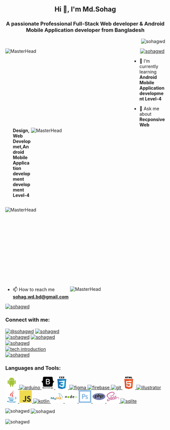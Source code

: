 <h2 align="center">Hi 👋, I'm Md.Sohag</h2>
<h3 align="center">A passionate Professional Full-Stack Web developer & Android Mobile Application developer from Bangladesh</h3>
<p align="right" width="423" height="50"> <img src="https://komarev.com/ghpvc/?username=sohagwd&label=Profile%20views&color=0e75b6&style=flat" alt="sohagwd" /> </p>
<img align="left" width="423" height="250" src="https://blogger.googleusercontent.com/img/b/R29vZ2xl/AVvXsEh-eFie__XLgM3jxwDv7FLK7NhlEXIkyX1WH9yA0Vi1Wgffn3zhB4G3G1rWSZeCWMxU6dSi5hy6jP3Lt5MfWZ8XDEAgLBv4VLw8mfAQ-5_sbJG-ybg5v0mEHDlMjReKLsyxjpBXdclpMBjD_ABgf-5OrlXhORVNs4Dx2Bavvf8zrXqCqTJixq-RExQHChvT/s403/ezgif.com-crop.gif" alt="MasterHead" style="max-width: 100%; display: inline-block;" data-target="animated-image.originalImage">
<img align="right" width="423" height="250" src="https://blogger.googleusercontent.com/img/b/R29vZ2xl/AVvXsEhtxm721zziPDMLoNnFQ3aDu4mKNZZXAocBSpLuE0Yic-4nufCF7xspv7F-0U7uyI2CdSig_ScX5GXqj-E_4EXnaQYRByaZgd92dAwzLGmR3vAnVjgN9B4T2IGVV2iQ9oQflKUaDGF740uiZMTQ66-Yd9XB_BiBBecDK-FsYCisuTdeYJFQ4RLCwOCPzIUN/s800/68747470733a2f2f63646e2e6472696262626c652e636f6d2f75736572732f3733303730332f73637265656e73686f74732f363538313234332f6176656e746f2e676966.gif" alt="MasterHead" style="max-width: 100%; display: inline-block;" data-target="animated-image.originalImage">
<p align="center"> <a href="https://github.com/sohagwd?tab=repositories"><img src="https://github-profile-trophy.vercel.app/?username=sohagwd" alt="sohagwd" /></a> </p>
<img align="left" width="546"  height="250" src="https://blogger.googleusercontent.com/img/b/R29vZ2xl/AVvXsEiNQNQfLxn5UB7-RCEWlbjVg6yr_fqRHE_ELH1qioutO7aUzC9ZpXJ9idkkrXB-NK-YmMLjWwM0uYlmO7_fU13O3tluOfcQURL2MI5ietd6uWI9y7B5N5tbDJQlPNQftR6XRtxm3mWREAgHtfg6iLkoJkwBG1vCC1fhnegsILlIXPG9ROtqFgDR3BthGl8K/s750/full-stack-development.gif" alt="MasterHead" style="max-width: 100%; display: inline-block;" data-target="animated-image.originalImage">
<img align="right" width="300" height="250" src="https://blogger.googleusercontent.com/img/b/R29vZ2xl/AVvXsEirVSzojUNSrC97k1otmWJwe4I2Q1mrjoB36jJ8VDgER_X8kFHvJXyZ_dCvsy3zlKtpwHwp4y5wrWcaU1IOzSIv7yJrImn_kxJMf1RdU-CJxAWy8gBmpqFv9x1GcUsTo7M7dhCve-F2pjKaDw4NW-CHg_nonMGj_dyCm0zWBFFlQiycHt38p3J_1BtmP5We/s640/code.gif" alt="MasterHead" data-canonical-src="" style="max-width: 100%; display: inline-block;" data-target="animated-image.originalImage">

- 🌱 I’m currently learning **Android Mobile Application development Level-4**

- 💬 Ask me about **Recponsive Web Design, Web Developmet,Android Mobile Application development development Level-4**

- 📫 How to reach me **sohag.wd.bd@gmail.com**
<p align="left" width="423" height="50"> <a href="https://twitter.com/sohagwd" target="blank"><img src="https://img.shields.io/twitter/follow/sohagwd?logo=twitter&style=for-the-badge" alt="sohagwd" /></a> </p>
<h3 align="left">Connect with me:</h3>
<p align="left">
<a href="https://twitter.com/@sohagwd" target="blank"><img align="center" src="https://raw.githubusercontent.com/rahuldkjain/github-profile-readme-generator/master/src/images/icons/Social/twitter.svg" alt="@sohagwd" height="30" width="40" /></a>
<a href="https://linkedin.com/in/sohagwd" target="blank"><img align="center" src="https://raw.githubusercontent.com/rahuldkjain/github-profile-readme-generator/master/src/images/icons/Social/linked-in-alt.svg" alt="sohagwd" height="30" width="40" /></a>
<a href="https://stackoverflow.com/users/sohagwd" target="blank"><img align="center" src="https://raw.githubusercontent.com/rahuldkjain/github-profile-readme-generator/master/src/images/icons/Social/stack-overflow.svg" alt="sohagwd" height="30" width="40" /></a>
<a href="https://fb.com/sohagwd" target="blank"><img align="center" src="https://raw.githubusercontent.com/rahuldkjain/github-profile-readme-generator/master/src/images/icons/Social/facebook.svg" alt="sohagwd" height="30" width="40" /></a>
<a href="https://instagram.com/sohagwd" target="blank"><img align="center" src="https://raw.githubusercontent.com/rahuldkjain/github-profile-readme-generator/master/src/images/icons/Social/instagram.svg" alt="sohagwd" height="30" width="40" /></a>
<a href="https://www.youtube.com/c/tech introduction" target="blank"><img align="center" src="https://raw.githubusercontent.com/rahuldkjain/github-profile-readme-generator/master/src/images/icons/Social/youtube.svg" alt="tech introduction" height="30" width="40" /></a>
<a href="https://discord.gg/sohagwd" target="blank"><img align="center" src="https://raw.githubusercontent.com/rahuldkjain/github-profile-readme-generator/master/src/images/icons/Social/discord.svg" alt="sohagwd" height="30" width="40" /></a>
</p>
<h3 align="left">Languages and Tools:</h3>
<p align="left"> <a href="https://developer.android.com" target="_blank" rel="noreferrer"> <img src="https://raw.githubusercontent.com/devicons/devicon/master/icons/android/android-original-wordmark.svg" alt="android" width="40" height="40"/> </a> <a href="https://www.arduino.cc/" target="_blank" rel="noreferrer"> <img src="https://cdn.worldvectorlogo.com/logos/arduino-1.svg" alt="arduino" width="40" height="40"/> </a> <a href="https://getbootstrap.com" target="_blank" rel="noreferrer"> <img src="https://raw.githubusercontent.com/devicons/devicon/master/icons/bootstrap/bootstrap-plain-wordmark.svg" alt="bootstrap" width="40" height="40"/> </a> <a href="https://www.w3schools.com/css/" target="_blank" rel="noreferrer"> <img src="https://raw.githubusercontent.com/devicons/devicon/master/icons/css3/css3-original-wordmark.svg" alt="css3" width="40" height="40"/> </a> <a href="https://www.figma.com/" target="_blank" rel="noreferrer"> <img src="https://www.vectorlogo.zone/logos/figma/figma-icon.svg" alt="figma" width="40" height="40"/> </a> <a href="https://firebase.google.com/" target="_blank" rel="noreferrer"> <img src="https://www.vectorlogo.zone/logos/firebase/firebase-icon.svg" alt="firebase" width="40" height="40"/> </a> <a href="https://git-scm.com/" target="_blank" rel="noreferrer"> <img src="https://www.vectorlogo.zone/logos/git-scm/git-scm-icon.svg" alt="git" width="40" height="40"/> </a> <a href="https://www.w3.org/html/" target="_blank" rel="noreferrer"> <img src="https://raw.githubusercontent.com/devicons/devicon/master/icons/html5/html5-original-wordmark.svg" alt="html5" width="40" height="40"/> </a> <a href="https://www.adobe.com/in/products/illustrator.html" target="_blank" rel="noreferrer"> <img src="https://www.vectorlogo.zone/logos/adobe_illustrator/adobe_illustrator-icon.svg" alt="illustrator" width="40" height="40"/> </a> <a href="https://www.java.com" target="_blank" rel="noreferrer"> <img src="https://raw.githubusercontent.com/devicons/devicon/master/icons/java/java-original.svg" alt="java" width="40" height="40"/> </a> <a href="https://developer.mozilla.org/en-US/docs/Web/JavaScript" target="_blank" rel="noreferrer"> <img src="https://raw.githubusercontent.com/devicons/devicon/master/icons/javascript/javascript-original.svg" alt="javascript" width="40" height="40"/> </a> <a href="https://kotlinlang.org" target="_blank" rel="noreferrer"> <img src="https://www.vectorlogo.zone/logos/kotlinlang/kotlinlang-icon.svg" alt="kotlin" width="40" height="40"/> </a> <a href="https://www.mysql.com/" target="_blank" rel="noreferrer"> <img src="https://raw.githubusercontent.com/devicons/devicon/master/icons/mysql/mysql-original-wordmark.svg" alt="mysql" width="40" height="40"/> </a> <a href="https://nodejs.org" target="_blank" rel="noreferrer"> <img src="https://raw.githubusercontent.com/devicons/devicon/master/icons/nodejs/nodejs-original-wordmark.svg" alt="nodejs" width="40" height="40"/> </a> <a href="https://www.photoshop.com/en" target="_blank" rel="noreferrer"> <img src="https://raw.githubusercontent.com/devicons/devicon/master/icons/photoshop/photoshop-line.svg" alt="photoshop" width="40" height="40"/> </a> <a href="https://www.php.net" target="_blank" rel="noreferrer"> <img src="https://raw.githubusercontent.com/devicons/devicon/master/icons/php/php-original.svg" alt="php" width="40" height="40"/> </a> <a href="https://sass-lang.com" target="_blank" rel="noreferrer"> <img src="https://raw.githubusercontent.com/devicons/devicon/master/icons/sass/sass-original.svg" alt="sass" width="40" height="40"/> </a> <a href="https://www.sqlite.org/" target="_blank" rel="noreferrer"> <img src="https://www.vectorlogo.zone/logos/sqlite/sqlite-icon.svg" alt="sqlite" width="40" height="40"/> </a> </p>

<p><img align="left" src="https://github-readme-stats.vercel.app/api/top-langs?username=sohagwd&show_icons=true&locale=en&layout=compact" alt="sohagwd" /></p>

<p>&nbsp;<img align="center" src="https://github-readme-stats.vercel.app/api?username=sohagwd&show_icons=true&locale=en" alt="sohagwd" /></p>

<p><img align="center" src="https://github-readme-streak-stats.herokuapp.com/?user=sohagwd&" alt="sohagwd" /></p>
